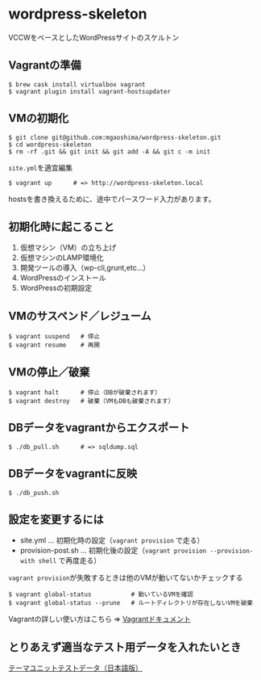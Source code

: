 # wordpress-skeleton

VCCWをベースとしたWordPressサイトのスケルトン


## Vagrantの準備

```
$ brew cask install virtualbox vagrant
$ vagrant plugin install vagrant-hostsupdater
```


## VMの初期化

```
$ git clone git@github.com:mgaoshima/wordpress-skeleton.git
$ cd wordpress-skeleton
$ rm -rf .git && git init && git add -A && git c -m init
```

`site.yml`を適宜編集

```
$ vagrant up      # => http://wordpress-skeleton.local
```

hostsを書き換えるために、途中でパースワード入力があります。


## 初期化時に起こること

1. 仮想マシン（VM）の立ち上げ
1. 仮想マシンのLAMP環境化
1. 開発ツールの導入（wp-cli,grunt,etc...）
1. WordPressのインストール
1. WordPressの初期設定


## VMのサスペンド／レジューム

```
$ vagrant suspend   # 停止
$ vagrant resume    # 再開
```


## VMの停止／破棄

```
$ vagrant halt      # 停止（DBが破棄されます）
$ vagrant destroy   # 破棄（VMもDBも破棄されます）
```


## DBデータをvagrantからエクスポート

```
$ ./db_pull.sh      # => sqldump.sql
```


## DBデータをvagrantに反映

```
$ ./db_push.sh
```


## 設定を変更するには

- site.yml ... 初期化時の設定（`vagrant provision` で走る）
- provision-post.sh ... 初期化後の設定（`vagrant provision --provision-with shell` で再度走る）

`vagrant provision`が失敗するときは他のVMが動いてないかチェックする

```
$ vagrant global-status           # 動いているVMを確認
$ vagrant global-status --prune   # ルートディレクトリが存在しないVMを破棄
```

Vagrantの詳しい使い方はこちら => [Vagrantドキュメント](http://lab.raqda.com/vagrant/)

## とりあえず適当なテスト用データを入れたいとき

[テーマユニットテストデータ（日本語版）](https://github.com/jawordpressorg/theme-test-data-ja)
